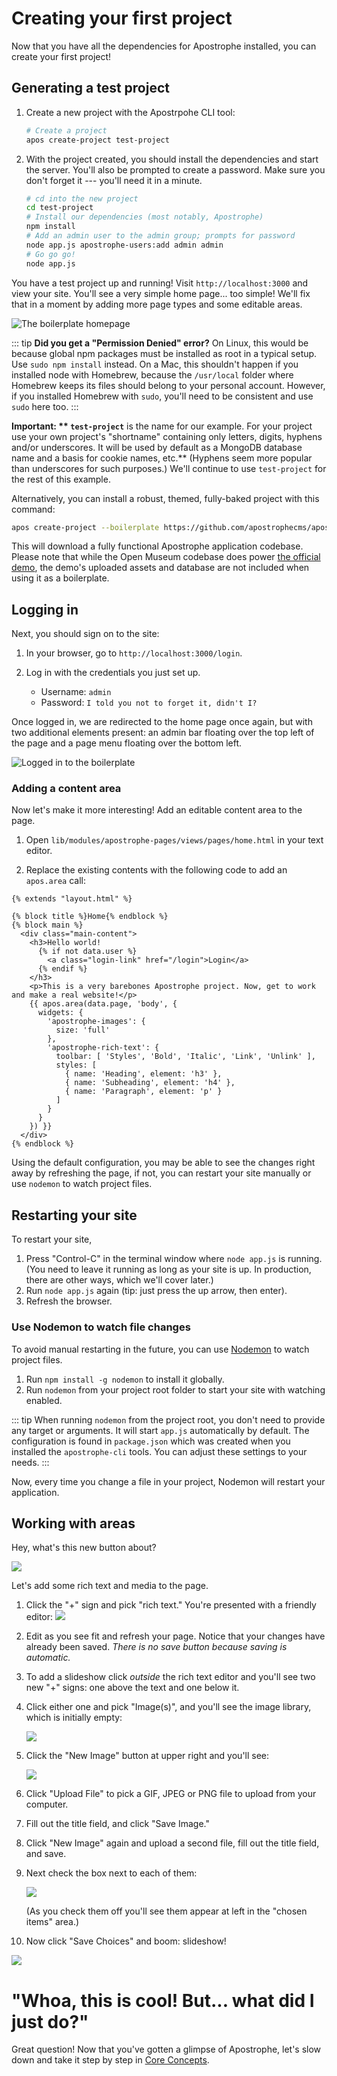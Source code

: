 # Creating your first project

Now that you have all the dependencies for Apostrophe installed, you can create your first project!

## Generating a test project

1. Create a new project with the Apostrpohe CLI tool:

    ```bash
    # Create a project
    apos create-project test-project
    ```
2. With the project created, you should install the dependencies and start the server. You'll also be prompted to create a password. Make sure you don't forget it --- you'll need it in a minute.

    ```bash
    # cd into the new project
    cd test-project
    # Install our dependencies (most notably, Apostrophe)
    npm install
    # Add an admin user to the admin group; prompts for password
    node app.js apostrophe-users:add admin admin
    # Go go go!
    node app.js
    ```

You have a test project up and running! Visit `http://localhost:3000` and view your site. You'll see a very simple home page... too simple! We'll fix that in a moment by adding more page types and some editable areas.

![The boilerplate homepage](../../images/assets/boilerplate_loggedout.png)

::: tip
**Did you get a "Permission Denied" error?** On Linux, this would be because global npm packages must be installed as root in a typical setup. Use `sudo npm install` instead. On a Mac, this shouldn't happen if you installed node with Homebrew, because the `/usr/local` folder where Homebrew keeps its files should belong to your personal account. However, if you installed Homebrew with `sudo`, you'll need to be consistent and use `sudo` here too.
:::

**Important: ** `test-project`** is the name for our example. For your project use your own project's "shortname" containing only letters, digits, hyphens and/or underscores. It will be used by default as a MongoDB database name and a basis for cookie names, etc.** (Hyphens seem more popular than underscores for such purposes.) We'll continue to use `test-project` for the rest of this example.

Alternatively, you can install a robust, themed, fully-baked project with this command:

```bash
apos create-project --boilerplate https://github.com/apostrophecms/apostrophe-open-museum test-project
```

This will download a fully functional Apostrophe application codebase. Please note that while the Open Museum codebase does power [the official demo](http://demo.apostrophecms.org), the demo's uploaded assets and database are not included when using it as a boilerplate.

## Logging in

Next, you should sign on to the site:


1. In your browser, go to `http://localhost:3000/login`.

2. Log in with the credentials you just set up.
    * Username: `admin`
    * Password: `I told you not to forget it, didn't I?`

Once logged in, we are redirected to the home page once again, but with two additional elements present: an admin bar floating over the top left of the page and a page menu floating over the bottom left.

![Logged in to the boilerplate](../../images/assets/boilerplate_loggedin.png)

### Adding a content area

Now let's make it more interesting! Add an editable content area to the page.

1. Open `lib/modules/apostrophe-pages/views/pages/home.html` in your text editor.

2. Replace the existing contents with the following code to add an `apos.area` call:

```markup
{% extends "layout.html" %}

{% block title %}Home{% endblock %}
{% block main %}
  <div class="main-content">
    <h3>Hello world!
      {% if not data.user %}
        <a class="login-link" href="/login">Login</a>
      {% endif %}
    </h3>
    <p>This is a very barebones Apostrophe project. Now, get to work and make a real website!</p>
    {{ apos.area(data.page, 'body', {
      widgets: {
        'apostrophe-images': {
          size: 'full'
        },
        'apostrophe-rich-text': {
          toolbar: [ 'Styles', 'Bold', 'Italic', 'Link', 'Unlink' ],
          styles: [
            { name: 'Heading', element: 'h3' },
            { name: 'Subheading', element: 'h4' },
            { name: 'Paragraph', element: 'p' }
          ]
        }
      }
    }) }}
  </div>
{% endblock %}
```

Using the default configuration, you may be able to see the changes right away by refreshing the page, if not, you can restart your site manually or use `nodemon` to watch project files.

## Restarting your site

To restart your site,

1. Press "Control-C" in the terminal window where `node app.js` is running. \(You need to leave it running as long as your site is up. In production, there are other ways, which we'll cover later.\)
2. Run `node app.js` again \(tip: just press the up arrow, then enter\).
3. Refresh the browser.

### Use Nodemon to watch file changes

To avoid manual restarting in the future, you can use [Nodemon](https://nodemon.io) to watch project files.

1. Run `npm install -g nodemon` to install it globally.
2. Run `nodemon` from your project root folder to start your site with watching enabled.

::: tip
When running `nodemon` from the project root, you don't need to provide any target or arguments. It will start `app.js` automatically by default. The configuration is found in `package.json` which was created when you installed the `apostrophe-cli` tools. You can adjust these settings to your needs.
:::

Now, every time you change a file in your project, Nodemon will restart your application.

## Working with areas

Hey, what's this new button about?

![](../../images/assets/tutorial-plus-button.png)

Let's add some rich text and media to the page.

1.  Click the "+" sign and pick "rich text." You're presented with a friendly editor:
    ![](../../images/assets/tutorial-rich-text-editor.png)

2.  Edit as you see fit and refresh your page. Notice that your changes have already been saved. _There is no save button because saving is automatic._

3.  To add a slideshow click _outside_ the rich text editor and you'll see two new "+" signs: one above the text and one below it.

4.  Click either one and pick "Image\(s\)", and you'll see the image library, which is initially empty:

    ![](../../images/assets/tutorial-images-library.png)

5.  Click the "New Image" button at upper right and you'll see:

    ![](../../images/assets/tutorial-new-image.png)

6.  Click "Upload File" to pick a GIF, JPEG or PNG file to upload from your computer.

7.  Fill out the title field, and click "Save Image."

8.  Click "New Image" again and upload a second file, fill out the title field, and save.

9.  Next check the box next to each of them:

    ![](../../images/assets/tutorial-select-images.png)

    \(As you check them off you'll see them appear at left in the "chosen items" area.\)

10. Now click "Save Choices" and boom: slideshow!

![](../../images/assets/tutorial-slideshow.gif)

# "Whoa, this is cool! But... what did I just do?"

Great question! Now that you've gotten a glimpse of Apostrophe, let's slow down and take it step by step in [Core Concepts](/core-concepts/README.md).

